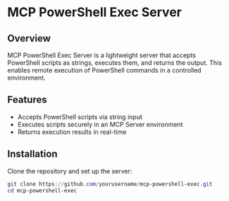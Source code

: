 # MCP PowerShell Exec Server

## Overview
MCP PowerShell Exec Server is a lightweight server that accepts PowerShell scripts as strings, executes them, and returns the output. This enables remote execution of PowerShell commands in a controlled environment.

## Features
- Accepts PowerShell scripts via string input
- Executes scripts securely in an MCP Server environment
- Returns execution results in real-time

## Installation
Clone the repository and set up the server:

```powershell
git clone https://github.com/yourusername/mcp-powershell-exec.git
cd mcp-powershell-exec
